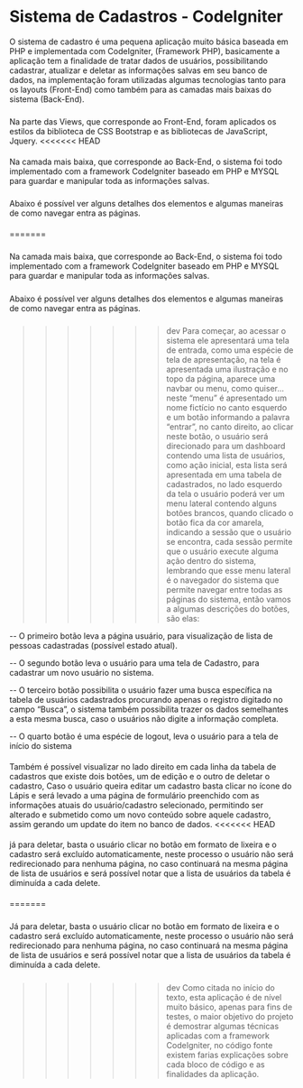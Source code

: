 # Sistema de Cadastros - CodeIgniter


O sistema de cadastro é uma pequena aplicação muito básica baseada em PHP e implementada com CodeIgniter, (Framework PHP), basicamente a aplicação tem a finalidade de tratar dados de usuários, possibilitando cadastrar, atualizar e deletar as informações salvas em seu banco de dados, na implementação foram utilizadas algumas tecnologias tanto para os layouts (Front-End) como também para as camadas mais baixas do sistema (Back-End).
#####
Na parte das Views, que corresponde ao Front-End, foram aplicados os estilos da biblioteca de CSS Bootstrap e as bibliotecas de JavaScript, Jquery.
<<<<<<< HEAD
####
Na camada mais baixa, que corresponde ao Back-End, o sistema foi todo implementado com a framework CodeIgniter baseado em PHP e MYSQL para guardar e manipular toda as informações salvas.
#####
Abaixo é possível ver alguns detalhes dos elementos e algumas maneiras de como navegar entra as páginas. 
####

=======
#####
Na camada mais baixa, que corresponde ao Back-End, o sistema foi todo implementado com a framework CodeIgniter baseado em PHP e MYSQL para guardar e manipular toda as informações salvas.
#####
Abaixo é possível ver alguns detalhes dos elementos e algumas maneiras de como navegar entra as páginas. 
#####
>>>>>>> dev
Para começar, ao acessar o sistema ele apresentará uma tela de entrada, como uma espécie de tela de apresentação, na tela é apresentada uma ilustração e no topo da página, aparece uma navbar ou menu, como quiser...  neste “menu” é apresentado um nome fictício no canto esquerdo e um botão informando a palavra “entrar”, no canto direito, ao clicar neste botão, o usuário será direcionado para um dashboard contendo uma lista de usuários, como ação inicial, esta lista será apresentada em uma tabela de cadastrados, no lado esquerdo da tela o usuário  poderá ver um menu lateral contendo alguns botões brancos, quando clicado o botão fica da cor amarela,  indicando a sessão que o usuário se encontra, cada sessão permite que o usuário execute alguma ação dentro do sistema, lembrando que esse menu lateral é o navegador do sistema que permite navegar entre todas as páginas do sistema, então vamos a algumas descrições do botões,  são elas: 

-- O primeiro botão leva a página usuário, para visualização de lista de pessoas cadastradas (possível estado atual).

-- O segundo botão leva o usuário para uma tela de Cadastro, para cadastrar um novo usuário no sistema.
  
-- O terceiro botão possibilita o usuário fazer uma busca específica na tabela de usuários cadastrados procurando apenas o registro digitado no campo “Busca”, o sistema também possibilita trazer os dados semelhantes a esta mesma busca, caso o usuários não digite a informação completa.

-- O quarto botão é uma espécie de logout, leva o usuário para a tela de início do sistema   
####
Também é possível visualizar no lado direito em cada linha da tabela de cadastros que existe dois botões, um de edição e o outro de deletar o cadastro, 
Caso o usuário queira editar um cadastro basta clicar no ícone do Lápis e será levado a uma página de formulário preenchido com as informações atuais do usuário/cadastro selecionado, permitindo ser alterado e submetido como um novo conteúdo sobre aquele cadastro, assim gerando um update do item no banco de dados.
<<<<<<< HEAD
####
já para deletar, basta o usuário clicar no botão em formato de lixeira e o cadastro será excluído automaticamente, neste processo o usuário não será redirecionado para nenhuma página, no caso continuará na mesma página de lista de usuários e será possível notar que a lista de usuários da tabela é diminuída a cada delete.
####
=======
#####
Já para deletar, basta o usuário clicar no botão em formato de lixeira e o cadastro será excluído automaticamente, neste processo o usuário não será redirecionado para nenhuma página, no caso continuará na mesma página de lista de usuários e será possível notar que a lista de usuários da tabela é diminuída a cada delete.
#####
>>>>>>> dev
Como citada no início do texto, esta aplicação é de nível muito básico, apenas para fins de testes, o maior objetivo do projeto é demostrar algumas técnicas aplicadas com a framework CodeIgniter, no código fonte existem farias explicações sobre cada bloco de código e as finalidades da aplicação.
